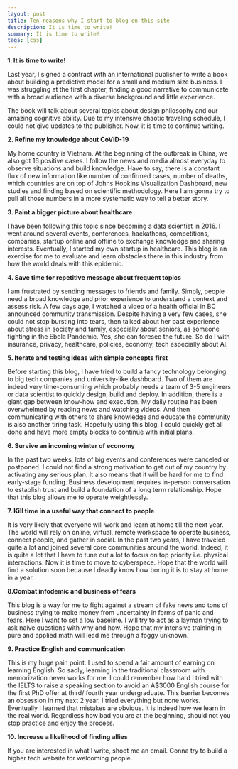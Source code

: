 ```yaml
---
layout: post
title: Ten reasons why I start to blog on this site
description: It is time to write!
summary: It is time to write!
tags: [css]
---
```

**1. It is time to write!**

Last year, I signed a contract with an international publisher to write a book about building a predictive model for a small and medium size business. I was struggling at the first chapter, finding a good narrative to communicate with a broad audience with a diverse background and little experience.

The book will talk about several topics about design philosophy and our amazing cognitive ability. Due to my intensive chaotic traveling schedule, I could not give updates to the publisher. Now, it is time to continue writing.

**2. Refine my knowledge about CoViD-19**

My home country is Vietnam. At the beginning of the outbreak in China, we also got 16 positive cases.
I follow the news and media almost everyday to observe situations and build knowledge. Have to say, there is a constant flux of new information like number of confirmed cases, number of deaths, which countries are on top of Johns Hopkins Visualization Dashboard, new studies and finding based on scientific methodology.
Here I am gonna try to pull all those numbers in a more systematic way to tell a better story.

**3. Paint a bigger picture about healthcare**

I have been following this topic since becoming a data scientist in 2016. I went around several events, conferences, hackathons, competitions, companies, startup online and offline to exchange knowledge and sharing interests. Eventually, I started my own startup in healthcare.
This blog is an exercise for me to evaluate and learn obstacles there in this industry from how the world deals with this epidemic.

**4. Save time for repetitive message about frequent topics**

I am frustrated by sending messages to friends and family. Simply, people need a broad knowledge and prior experience to understand a context and assess risk.
A few days ago, I watched a video of a health official in BC announced community transmission. Despite having a very few cases, she could not stop bursting into tears, then talked about her past experience about stress in society and  family, especially about seniors, as someone fighting in the Ebola Pandemic. Yes, she can foresee the future. So do I with insurance, privacy, healthcare, policies, economy, tech especially about AI.

**5. Iterate and testing ideas with simple concepts first**

Before starting this blog, I have tried to build a fancy technology belonging to big tech companies and university-like dashboard. Two of them are indeed very time-consuming which probably needs a team of 3-5 engineers or data scientist to quickly design, build and deploy. In addition, there is a giant gap between know-how and execution. My daily routine has been overwhelmed by reading news and watching videos. And then communicating with others to share knowledge and educate the community is also another tiring task.
Hopefully using this blog, I could quickly get all done and have more empty blocks to continue with initial plans.

**6. Survive an incoming winter of economy**

In the past two weeks, lots of big events and conferences were canceled or postponed. I could not find a strong motivation to get out of my country by activating any serious plan. It also means that it will be hard for me to find early-stage funding. Business development requires in-person conversation to establish trust and build a foundation of a long term relationship.
Hope that this blog allows me to operate weightlessly.

**7. Kill time in a useful way that connect to people**

It is very likely that everyone will work and learn at home till the next year. The world will rely on online, virtual, remote workspace to operate business, connect people, and gather in social. In the past two years, I have traveled quite a lot and joined several core communities around the world. Indeed, it is quite a lot that I have to tune out a lot to focus on top priority i.e. physical interactions.
Now it is time to move to cyberspace. Hope that the world will find a solution soon because I deadly know how boring it is to stay at home in a year.

**8.Combat infodemic and business of fears**

This blog is a way for me to fight against a stream of fake news and tons of business trying to make money from uncertainty in forms of panic and fears. Here I want to set a low baseline. I will try to act as a layman trying to ask naive questions with why and how.
Hope that my intensive training in pure and applied math will lead me through a foggy unknown.

**9. Practice English and communication**

This is my huge pain point. I used to spend a fair amount of earning on learning English. So sadly, learning in the traditional classroom with memorization never works for me. I could remember how hard I tried with the IELTS to raise a speaking section to avoid an A$3000 English course for the first PhD offer at third/ fourth year undergraduate. This barrier becomes an obsession in my next 2 year. I tried everything but none works.
Eventually I learned that mistakes are obvious. It is indeed how we learn in the real world. Regardless how bad you are at the beginning, should not you stop practice and enjoy the process.

**10. Increase a likelihood of finding allies**

If you are interested in what I write, shoot me an email. Gonna try to build a higher tech website for welcoming people.
